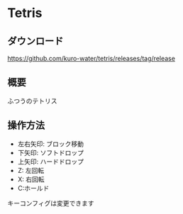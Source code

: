 # Tetris

## ダウンロード

https://github.com/kuro-water/tetris/releases/tag/release

## 概要

ふつうのテトリス

## 操作方法

-   左右矢印: ブロック移動
-   下矢印: ソフトドロップ
-   上矢印: ハードドロップ
-   Z: 左回転
-   X: 右回転
-   C:ホールド

キーコンフィグは変更できます
